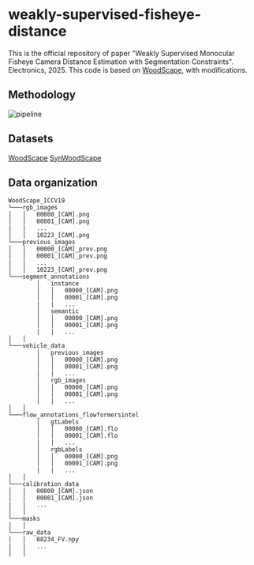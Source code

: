 # weakly-supervised-fisheye-distance
This is the official repository of paper "Weakly Supervised Monocular Fisheye Camera Distance Estimation with Segmentation Constraints". Electronics, 2025. This code is based on [WoodScape](https://github.com/valeoai/WoodScape/tree/master), with modifications.
## Methodology
![pipeline](https://github.com/user-attachments/assets/8ed8ba2c-97f2-454b-9cbd-a062589f9110)
## Datasets
[WoodScape](https://woodscape.valeo.com/woodscape/)
[SynWoodScape](https://drive.google.com/drive/folders/1N5rrySiw1uh9kLeBuOblMbXJ09YsqO7I)
## Data organization
```
WoodScape_ICCV19
└───rgb_images
│   │   00000_[CAM].png
│   │   00001_[CAM].png
|   |   ...
│   │   10223_[CAM].png
└───previous_images
│   │   00000_[CAM]_prev.png
│   │   00001_[CAM]_prev.png
|   |   ...
│   │   10223_[CAM]_prev.png
└───segment_annotations
        │   instance
        │   │   00000_[CAM].png
        │   │   00001_[CAM].png
        |   |   ...
        │   semantic
        │   │   00000_[CAM].png
        │   │   00001_[CAM].png
        |   |   ...
│   │
└───vehicle_data
        │   previous_images
        │   │   00000_[CAM].png
        │   │   00001_[CAM].png
        |   |   ...
        │   rgb_images
        │   │   00000_[CAM].png
        │   │   00001_[CAM].png
        |   |   ...
│   │
└───flow_annotations_flowformersintel
        │   gtLabels
        │   │   00000_[CAM].flo
        │   │   00001_[CAM].flo
        |   |   ...
        │   rgbLabels
        │   │   00000_[CAM].png
        │   │   00001_[CAM].png
        |   |   ...
│   │
└───calibration_data
│   │   00000_[CAM].json
│   │   00001_[CAM].json
|   |   ...
│   │
└───masks
│   │
└───raw_data
│   │   08234_FV.npy
|   |   ...
│   │
```
